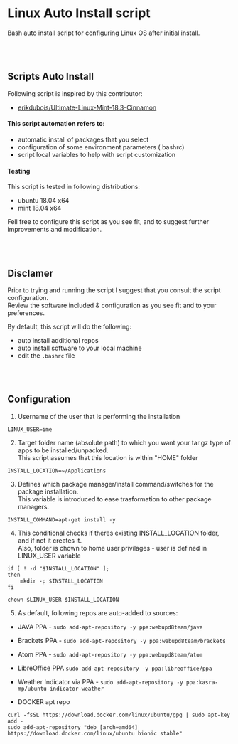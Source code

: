 # Linux Auto Install script
Bash auto install script for configuring Linux OS after initial install.

<br/><br/>

## Scripts Auto Install
Following script is inspired by this contributor:
 - [erikdubois/Ultimate-Linux-Mint-18.3-Cinnamon](https://github.com/erikdubois/Ultimate-Linux-Mint-18.3-Cinnamon)

#### This script automation refers to:
- automatic install of packages that you select
- configuration of some environment parameters (.bashrc)
- script local variables to help with script customization

#### Testing
This script is tested in following distributions:
- ubuntu 18.04 x64
- mint 18.04 x64


Fell free to configure this script as you see fit, and to suggest further improvements and modification. 

<br/><br/>

## Disclamer
Prior to trying and running the script I suggest that you consult the script configuration.<br/>
Review the software included & configuration as you see fit and to your preferences.

By default, this script will do the following:
- auto install additional repos
- auto install software to your local machine
- edit the `.bashrc` file


<br/><br/>

## Configuration

1. Username of the user that is performing the installation
```
LINUX_USER=ime
```

2. Target folder name (absolute path) to which you want your tar.gz type of apps to be installed/unpacked.<br/>
This script assumes that this location is within "HOME" folder
```
INSTALL_LOCATION=~/Applications
```

3. Defines which package manager/install command/switches for the package installation.<br/>
This variable is introduced to ease trasformation to other package managers.
```
INSTALL_COMMAND=apt-get install -y
```

4. This conditional checks if theres existing INSTALL_LOCATION folder, and if not it creates it.<br/>
Also, folder is chown to home user privilages - user is defined in LINUX_USER variable
```
if [ ! -d "$INSTALL_LOCATION" ];
then
	mkdir -p $INSTALL_LOCATION
fi

chown $LINUX_USER $INSTALL_LOCATION
```

5. As default, following repos are auto-added to sources:
- JAVA PPA - `sudo add-apt-repository -y ppa:webupd8team/java`

- Brackets PPA - `sudo add-apt-repository -y ppa:webupd8team/brackets`

- Atom PPA - `sudo add-apt-repository -y ppa:webupd8team/atom`

- LibreOffice PPA
`sudo add-apt-repository -y ppa:libreoffice/ppa`

- Weather Indicator via PPA - `sudo add-apt-repository -y ppa:kasra-mp/ubuntu-indicator-weather`  

- DOCKER apt repo
```
curl -fsSL https://download.docker.com/linux/ubuntu/gpg | sudo apt-key add -
sudo add-apt-repository "deb [arch=amd64] https://download.docker.com/linux/ubuntu bionic stable"
```




